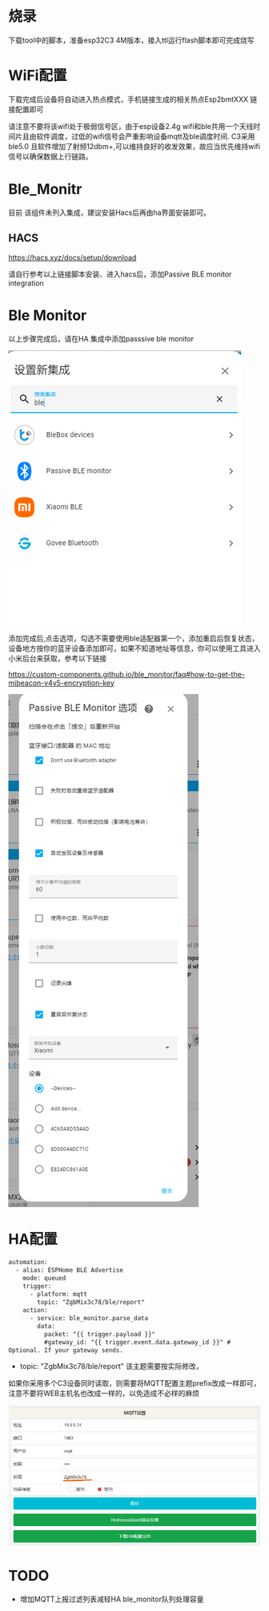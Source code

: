 # 烧录

下载tool中的脚本，准备esp32C3 4M版本，接入ttl运行flash脚本即可完成烧写

# WiFi配置

下载完成后设备将自动进入热点模式，手机链接生成的相关热点Esp2bmtXXX 链接配置即可

请注意不要将该wifi处于极弱信号区，由于esp设备2.4g wifi和ble共用一个天线时间片且由软件调度，过低的wifi信号会严重影响设备mqtt及ble调度时间. C3采用ble5.0 且软件增加了射频12dbm+,可以维持良好的收发效果，故应当优先维持wifi信号以确保数据上行链路。

# Ble_Monitr 

目前 该组件未列入集成，建议安装Hacs后再由ha界面安装即可。

## HACS

https://hacs.xyz/docs/setup/download

请自行参考以上链接脚本安装、进入hacs后，添加Passive BLE monitor integration


# Ble Monitor

以上步骤完成后，请在HA 集成中添加passsive ble monitor

![](imgaes/2022-08-01-14-22-15.png)

添加完成后,点击选项，勾选不需要使用ble适配器第一个，添加重启后恢复状态， 设备地方按你的蓝牙设备添加即可，如果不知道地址等信息，你可以使用工具进入小米后台来获取，参考以下链接

https://custom-components.github.io/ble_monitor/faq#how-to-get-the-mibeacon-v4v5-encryption-key

![](imgaes/2022-08-01-14-23-24.png)

# HA配置


```
automation:
  - alias: ESPHome BLE Advertise
    mode: queued
    trigger:
      - platform: mqtt
        topic: "ZgbMix3c78/ble/report"
    action:
      - service: ble_monitor.parse_data
        data:
          packet: "{{ trigger.payload }}"
          #gateway_id: "{{ trigger.event.data.gateway_id }}" # Optional. If your gateway sends.
```

 - topic: "ZgbMix3c78/ble/report"   该主题需要按实际修改，
 
如果你采用多个C3设备同时读取，则需要将MQTT配置主题prefix改成一样即可，注意不要将WEB主机名也改成一样的，以免造成不必样的麻烦

![](imgaes/2022-08-01-14-04-47.png)


# TODO

- 增加MQTT上报过滤列表减轻HA ble_monitor队列处理容量
